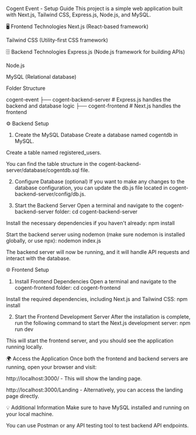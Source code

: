 Cogent Event - Setup Guide
This project is a simple web application built with Next.js, Tailwind CSS, Express.js, Node.js, and MySQL.

🖥️ Frontend Technologies
Next.js (React-based framework)

Tailwind CSS (Utility-first CSS framework)

🗄️ Backend Technologies
Express.js (Node.js framework for building APIs)

Node.js

MySQL (Relational database)

Folder Structure

cogent-event
├── cogent-backend-server      # Express.js handles the backend and database logic
├── cogent-frontend            # Next.js handles the frontend


⚙️ Backend Setup
1. Create the MySQL Database
Create a database named cogentdb in MySQL.

Create a table named registered_users.

You can find the table structure in the cogent-backend-server/database/cogentdb.sql file.

2. Configure Database (optional)
If you want to make any changes to the database configuration, you can update the db.js file located in cogent-backend-server/config/db.js.

3. Start the Backend Server
Open a terminal and navigate to the cogent-backend-server folder:
    cd cogent-backend-server

Install the necessary dependencies if you haven't already:
    npm install

Start the backend server using nodemon (make sure nodemon is installed globally, or use npx):
    nodemon index.js

The backend server will now be running, and it will handle API requests and interact with the database.


🌐 Frontend Setup
1. Install Frontend Dependencies
Open a terminal and navigate to the cogent-frontend folder:
    cd cogent-frontend

Install the required dependencies, including Next.js and Tailwind CSS:
    npm install

2. Start the Frontend Development Server
After the installation is complete, run the following command to start the Next.js development server:
    npm run dev

This will start the frontend server, and you should see the application running locally.



🌍 Access the Application
Once both the frontend and backend servers are running, open your browser and visit:

http://localhost:3000/ - This will show the landing page.

http://localhost:3000/Landing - Alternatively, you can access the landing page directly.


💡 Additional Information
Make sure to have MySQL installed and running on your local machine.

You can use Postman or any API testing tool to test backend API endpoints.

